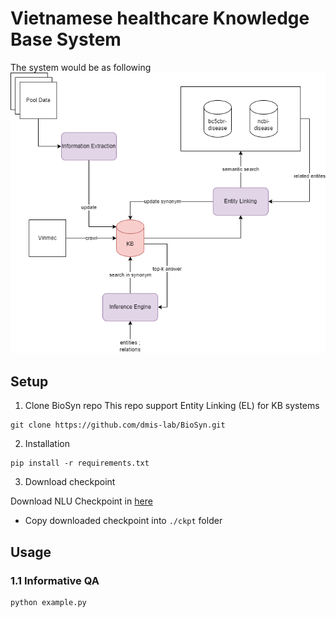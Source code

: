 # Vietnamese healthcare Knowledge Base System

The system would be as following
![image](asset/KBS.png)


## Setup

1. Clone BioSyn repo
This repo support Entity Linking (EL) for KB systems
```
git clone https://github.com/dmis-lab/BioSyn.git
```
2. Installation

```
pip install -r requirements.txt
```
3. Download checkpoint

<!-- - Download NER Checkpoint in [here](https://drive.google.com/drive/folders/111ThBNm1B744V5WnsQDU64ou5oAyK9j_?usp=sharing) -->
Download NLU Checkpoint in [here](https://drive.google.com/drive/folders/1WzkKClA68Ubbl0404dN1KPeKPPkZnufB?usp=sharing)

- Copy downloaded checkpoint into `./ckpt` folder

## Usage
### 1.1 Informative QA

```
python example.py    
```